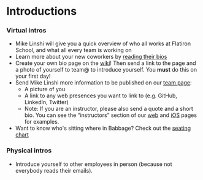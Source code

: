 # Introductions

### Virtual intros
- Mike Linshi will give you a quick overview of who all works at Flatiron School, and what all every team is working on
- Learn more about your new coworkers by [reading their bios](https://flatiron.atlassian.net/wiki/display/OP/Team)
- Create your own bio page on the [wiki](https://flatiron.atlassian.net/wiki/display/OP/Team)! Then send a link to the page and a photo of yourself to team@ to introduce yourself. You **must** do this on your first day!
- Send Mike Linshi more information to be published on our [team page](http://flatironschool.com/team):
  - A picture of you
  - A link to any web presences you want to link to (e.g. GitHub, LinkedIn, Twitter)
  - Note: If you are an instructor, please also send a quote and a short bio. You can see the “instructors” section    of our [web](http://flatironschool.com/web) and [iOS](http://flatironschool.com/ios) pages for examples.
- Want to know who's sitting where in Babbage? Check out the [seating chart](https://docs.google.com/presentation/d/1nDCKyzE-TOgPk-LUxBamsuzjiMPl-cuFIANTboX4TU0/edit#slide=id.p)

### Physical intros
- Introduce yourself to other employees in person (because not everybody reads their emails).
